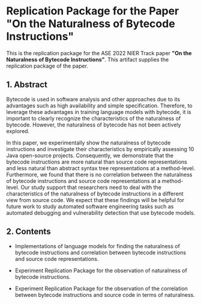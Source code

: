 # Replication Package for the Paper "On the Naturalness of Bytecode Instructions"

This is the replication package for the ASE 2022 NIER Track paper **"On the Naturalness of Bytecode Instructions"**. This artifact supplies the replication package of the paper.

## 1. Abstract
Bytecode is used in software analysis and other approaches due to its advantages such as high availability and simple specification. Therefore, to leverage these advantages in training language models with bytecode, it is important to clearly recognize the characteristics of the naturalness of bytecode. However, the naturalness of bytecode has not been actively explored.

In this paper, we experimentally show the naturalness of bytecode instructions and investigate their characteristics by empirically assessing 10 Java open-source projects. Consequently, we demonstrate that the bytecode instructions are more natural than source code representations and less natural than abstract syntax tree representations at a method-level. Furthermore, we found that there is no correlation between the naturalness of bytecode instructions and source code representations at a method-level. Our study support that researchers need to deal with the characteristics of the naturalness of bytecode instructions in a different view from source code.
We expect that these findings will be helpful for future work to study automated software engineering tasks such as automated debugging and vulnerability detection that use bytecode models. 

## 2. Contents

* Implementations of language models for finding the naturalness of bytecode instructions and correlation between bytecode instructions and source code representations.

* Experiment Replication Package for the observation of naturalness of bytecode instructions.

* Experiment Replication Package for the observation of the correlation between bytecode instructions and source code in terms of naturalness.
